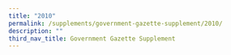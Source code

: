 ```yaml
---
title: "2010"
permalink: /supplements/government-gazette-supplement/2010/
description: ""
third_nav_title: Government Gazette Supplement
---
```

